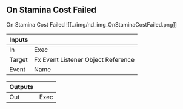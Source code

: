 ## On Stamina Cost Failed
On Stamina Cost Failed
![[../img/nd_img_OnStaminaCostFailed.png]]

|Inputs||
|--|--|
| In | Exec |
| Target | Fx Event Listener Object Reference |
| Event | Name |

|Outputs||
|--|--|
| Out | Exec |
